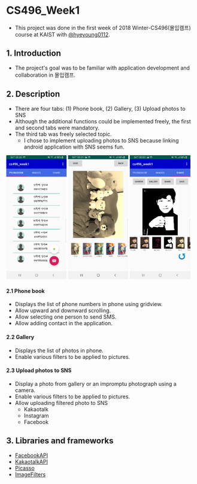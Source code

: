 # CS496_Week1

- This project was done in the first week of 2018 Winter-CS496(몰입캠프) course at KAIST with [@hyeyoung0112](https://github.com/hyeyoung0112).   

## 1. Introduction
- The project's goal was to be familiar with application development and collaboration in 몰입캠프. 

## 2. Description
- There are four tabs: (1) Phone book, (2) Gallery, (3) Upload photos to SNS
- Although the additional functions could be implemented freely, the first and second tabs were mandatory.
- The third tab was freely selected topic.
  - I chose to implement uploading photos to SNS because linking android application with SNS seems fun.  
  
  
<img src="https://github.com/kimjungwow/CS496_Week1_SharePhotoToSNS/blob/master/images/tab1.jpg" width="32%"></img> <img src="https://github.com/kimjungwow/CS496_Week1_SharePhotoToSNS/blob/master/images/tab2_2.jpg" width="32%"></img> <img src="https://github.com/kimjungwow/CS496_Week1_SharePhotoToSNS/blob/master/images/tab3.jpg" width="32%"></img>    
#### 2.1 Phone book  
- Displays the list of phone numbers in phone using gridview.
- Allow upward and downward scrolling.
- Allow selecting one person to send SMS.
- Allow adding contact in the application.
#### 2.2 Gallery
- Displays the list of photos in phone.
- Enable various filters to be applied to pictures.
#### 2.3 Upload photos to SNS
- Display a photo from gallery or an impromptu photograph using a camera.
- Enable various filters to be applied to pictures.
- Allow uploading filtered photo to SNS
  - Kakaotalk
  - Instagram
  - Facebook

## 3. Libraries and frameworks
- [FacebookAPI](https://developers.facebook.com/docs?locale=us)
- [KakaotalkAPI](https://developers.kakao.com/docs/sdk)
- [Picasso](https://square.github.io/picasso/)
- [ImageFilters](https://github.com/alhazmy13/ImageFilters)
